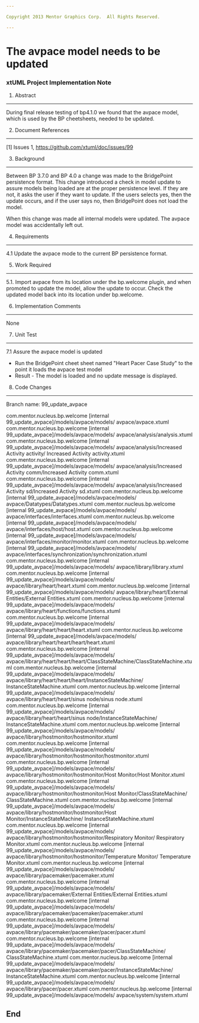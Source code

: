 ```yaml
---

Copyright 2013 Mentor Graphics Corp.  All Rights Reserved.

---
```


# The avpace model needs to be updated 
### xtUML Project Implementation Note

1. Abstract
-----------
During final release testing of bp4.1.0 we found that the avpace model, which 
is used by the BP cheetsheets, needed to be updated.

2. Document References
----------------------
[1] Issues 1, https://github.com/xtuml/doc/issues/99  

3. Background
-------------
Between BP 3.7.0 and BP 4.0 a change was made to the BridgePoint persistence 
format.  This change introduced a check in model update to assure models being
loaded are at the proper persistence level.  If they are not, it asks the 
user if they want to update.  If the users selects yes, then the update occurs, 
and if the user says no, then BridgePoint does not load the model.

When this change was made all internal models were updated.   The avpace model
was accidentally left out.

4. Requirements
---------------
4.1 Update the avpace mode to the current BP persistence format.

5. Work Required
----------------
5.1. Import avpace from its location under the bp.welcome plugin, and when
promoted to update the model, allow the update to occur.  Check the updated 
model back into its location under bp.welcome.

6. Implementation Comments
--------------------------
None

7. Unit Test
------------
7.1 Assure the avpace model is updated
* Run the BridgePoint cheet sheet named "Heart Pacer Case Study" to the point
   it loads the avpace test model
* Result - The model is loaded and no update message is displayed.

8. Code Changes
---------------
Branch name: 99_update_avpace

com.mentor.nucleus.bp.welcome [internal 99_update_avpace]/models/avpace/models/
    avpace/avpace.xtuml
com.mentor.nucleus.bp.welcome [internal 99_update_avpace]/models/avpace/models/
    avpace/analysis/analysis.xtuml
com.mentor.nucleus.bp.welcome [internal 99_update_avpace]/models/avpace/models/
    avpace/analysis/Increased Activity activity/
    Increased Activity activity.xtuml
com.mentor.nucleus.bp.welcome [internal 99_update_avpace]/models/avpace/models/
    avpace/analysis/Increased Activity comm/Increased Activity comm.xtuml
com.mentor.nucleus.bp.welcome [internal 99_update_avpace]/models/avpace/models/
    avpace/analysis/Increased Activity sd/Increased Activity sd.xtuml
com.mentor.nucleus.bp.welcome [internal 99_update_avpace]/models/avpace/models/
    avpace/Datatypes/Datatypes.xtuml
com.mentor.nucleus.bp.welcome [internal 99_update_avpace]/models/avpace/models/
    avpace/interfaces/interfaces.xtuml
com.mentor.nucleus.bp.welcome [internal 99_update_avpace]/models/avpace/models/
    avpace/interfaces/host/host.xtuml
com.mentor.nucleus.bp.welcome [internal 99_update_avpace]/models/avpace/models/
    avpace/interfaces/monitor/monitor.xtuml
com.mentor.nucleus.bp.welcome [internal 99_update_avpace]/models/avpace/models/
    avpace/interfaces/synchronization/synchronization.xtuml
com.mentor.nucleus.bp.welcome [internal 99_update_avpace]/models/avpace/models/
    avpace/library/library.xtuml
com.mentor.nucleus.bp.welcome [internal 99_update_avpace]/models/avpace/models/
    avpace/library/heart/heart.xtuml
com.mentor.nucleus.bp.welcome [internal 99_update_avpace]/models/avpace/models/
    avpace/library/heart/External Entities/External Entities.xtuml
com.mentor.nucleus.bp.welcome [internal 99_update_avpace]/models/avpace/models/
    avpace/library/heart/functions/functions.xtuml
com.mentor.nucleus.bp.welcome [internal 99_update_avpace]/models/avpace/models/
    avpace/library/heart/heart/heart.xtuml
com.mentor.nucleus.bp.welcome [internal 99_update_avpace]/models/avpace/models/
    avpace/library/heart/heart/heart/heart.xtuml
com.mentor.nucleus.bp.welcome [internal 99_update_avpace]/models/avpace/models/
    avpace/library/heart/heart/heart/ClassStateMachine/ClassStateMachine.xtuml
com.mentor.nucleus.bp.welcome [internal 99_update_avpace]/models/avpace/models/
    avpace/library/heart/heart/heart/InstanceStateMachine/
    InstanceStateMachine.xtuml
com.mentor.nucleus.bp.welcome [internal 99_update_avpace]/models/avpace/models/
    avpace/library/heart/heart/sinus node/sinus node.xtuml
com.mentor.nucleus.bp.welcome [internal 99_update_avpace]/models/avpace/models/
    avpace/library/heart/heart/sinus node/InstanceStateMachine/
    InstanceStateMachine.xtuml
com.mentor.nucleus.bp.welcome [internal 99_update_avpace]/models/avpace/models/
    avpace/library/hostmonitor/hostmonitor.xtuml
com.mentor.nucleus.bp.welcome [internal 99_update_avpace]/models/avpace/models/
    avpace/library/hostmonitor/hostmonitor/hostmonitor.xtuml
com.mentor.nucleus.bp.welcome [internal 99_update_avpace]/models/avpace/models/
    avpace/library/hostmonitor/hostmonitor/Host Monitor/Host Monitor.xtuml
com.mentor.nucleus.bp.welcome [internal 99_update_avpace]/models/avpace/models/
    avpace/library/hostmonitor/hostmonitor/Host Monitor/ClassStateMachine/
    ClassStateMachine.xtuml
com.mentor.nucleus.bp.welcome [internal 99_update_avpace]/models/avpace/models/
    avpace/library/hostmonitor/hostmonitor/Host Monitor/InstanceStateMachine/
    InstanceStateMachine.xtuml
com.mentor.nucleus.bp.welcome [internal 99_update_avpace]/models/avpace/models/
    avpace/library/hostmonitor/hostmonitor/Respiratory Monitor/
    Respiratory Monitor.xtuml
com.mentor.nucleus.bp.welcome [internal 99_update_avpace]/models/avpace/models/
    avpace/library/hostmonitor/hostmonitor/Temperature Monitor/
    Temperature Monitor.xtuml
com.mentor.nucleus.bp.welcome [internal 99_update_avpace]/models/avpace/models/
    avpace/library/pacemaker/pacemaker.xtuml
com.mentor.nucleus.bp.welcome [internal 99_update_avpace]/models/avpace/models/
    avpace/library/pacemaker/External Entities/External Entities.xtuml
com.mentor.nucleus.bp.welcome [internal 99_update_avpace]/models/avpace/models/
    avpace/library/pacemaker/pacemaker/pacemaker.xtuml
com.mentor.nucleus.bp.welcome [internal 99_update_avpace]/models/avpace/models/
    avpace/library/pacemaker/pacemaker/pacer/pacer.xtuml
com.mentor.nucleus.bp.welcome [internal 99_update_avpace]/models/avpace/models/
    avpace/library/pacemaker/pacemaker/pacer/ClassStateMachine/
    ClassStateMachine.xtuml
com.mentor.nucleus.bp.welcome [internal 99_update_avpace]/models/avpace/models/
    avpace/library/pacemaker/pacemaker/pacer/InstanceStateMachine/
    InstanceStateMachine.xtuml
com.mentor.nucleus.bp.welcome [internal 99_update_avpace]/models/avpace/models/
    avpace/library/pacer/pacer.xtuml
com.mentor.nucleus.bp.welcome [internal 99_update_avpace]/models/avpace/models/
    avpace/system/system.xtuml



End
---

